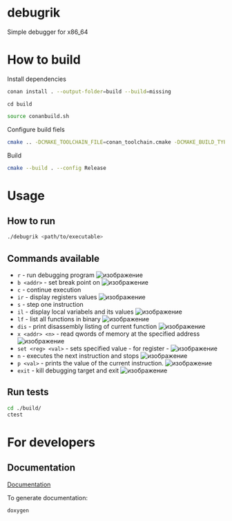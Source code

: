 # debugrik
Simple debugger for x86_64

# How to build
Install dependencies
```sh
conan install . --output-folder=build --build=missing
```
```
cd build
```
```sh
source conanbuild.sh
```
Configure build fiels
```sh
cmake .. -DCMAKE_TOOLCHAIN_FILE=conan_toolchain.cmake -DCMAKE_BUILD_TYPE=Release
```
Build
```sh
cmake --build . --config Release
```

# Usage
## How to run
```sh
./debugrik <path/to/executable>
```

## Commands available
- `r` - run debugging program
![изображение](https://github.com/devAL3X/debugrik/assets/40294005/f6202bb2-45a0-4f66-89e7-796e37c57fba)
- `b <addr>` - set break point on <addr>
![изображение](https://github.com/devAL3X/debugrik/assets/40294005/255c7e79-97d1-4fcd-820a-197ca416d68b)
- `c` - continue execution
- `ir` - display registers values
![изображение](https://github.com/devAL3X/debugrik/assets/40294005/1fe51682-010a-4fbd-8cbe-a87c8cae88cd)
- `s` - step one instruction
- `il` - display local variabels and its values
![изображение](https://github.com/devAL3X/debugrik/assets/40294005/cfc8a5ca-e353-4e58-8bca-018838a5269c)
- `lf` - list all functions in binary
![изображение](https://github.com/devAL3X/debugrik/assets/40294005/1ed1e5c0-c4b3-41c4-b0d7-5af39d62b0f2)
- `dis` - print disassembly listing of current function
![изображение](https://github.com/devAL3X/debugrik/assets/40294005/aa78b3fa-ae6b-4246-82d2-854a1d189aee)
- `x <addr> <n>` - read <n> qwords of memory at the specified address <addr>
![изображение](https://github.com/devAL3X/debugrik/assets/40294005/94c345e9-2078-4f65-a770-b054f9097f5d)
- `set <reg> <val>` - sets specified value - <val> for register - <reg>
![изображение](https://github.com/devAL3X/debugrik/assets/40294005/7ae1ad10-020e-4dd3-bacb-82ef2b65a7d2)
- `n` - executes the next instruction and stops
![изображение](https://github.com/devAL3X/debugrik/assets/40294005/27e21134-ee78-4209-9ab7-251fddab366f)
- `p <val>` - prints the value of the current instruction. 
![изображение](https://github.com/devAL3X/debugrik/assets/40294005/e7b53a99-d8b5-47f2-ac6f-a928ba5a7fe7)
- `exit` - kill debugging target and exit
![изображение](https://github.com/devAL3X/debugrik/assets/40294005/47629370-09c4-40d5-a12f-cc5fc2865a0d)

## Run tests
```sh
cd ./build/
ctest
```
# For developers 
## Documentation
[Documentation](./docs/)

To generate documentation:
```
doxygen
```
